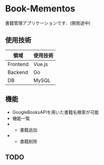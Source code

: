 # Book-Mementos
書籍管理アプリケーションです．(開発途中)

## 使用技術

| 領域 |使用技術  |
| -------- | -------- | 
| Frontend     | Vue.js     | 
| Backend     | Go     | 
| DB     | MySQL     | 

## 機能
- GoogleBooksAPIを用いた書籍名検索が可能
- 機能一覧
- - 書籍追加
- - 書籍削除

## TODO
